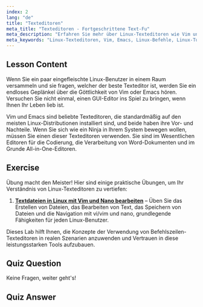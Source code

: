 ```yaml
---
index: 2
lang: "de"
title: "Texteditoren"
meta_title: "Texteditoren - Fortgeschrittene Text-Fu"
meta_description: "Erfahren Sie mehr über Linux-Texteditoren wie Vim und Emacs. Entdecken Sie deren Verwendung und Bedeutung für die Systemnavigation. Beginnen Sie Ihre Reise mit Linux-Texteditoren!"
meta_keywords: "Linux-Texteditoren, Vim, Emacs, Linux-Befehle, Linux-Tutorial, Linux für Anfänger, Linux-Anleitung"
---
```


## Lesson Content

Wenn Sie ein paar eingefleischte Linux-Benutzer in einem Raum versammeln und sie fragen, welcher der beste Texteditor ist, werden Sie ein endloses Geplänkel über die Göttlichkeit von Vim oder Emacs hören. Versuchen Sie nicht einmal, einen GUI-Editor ins Spiel zu bringen, wenn Ihnen Ihr Leben lieb ist.

Vim und Emacs sind beliebte Texteditoren, die standardmäßig auf den meisten Linux-Distributionen installiert sind, und beide haben ihre Vor- und Nachteile. Wenn Sie sich wie ein Ninja in Ihrem System bewegen wollen, müssen Sie einen dieser Texteditoren verwenden. Sie sind im Wesentlichen Editoren für die Codierung, die Verarbeitung von Word-Dokumenten und im Grunde All-in-One-Editoren.

## Exercise

Übung macht den Meister! Hier sind einige praktische Übungen, um Ihr Verständnis von Linux-Texteditoren zu vertiefen:

1. **[Textdateien in Linux mit Vim und Nano bearbeiten](https://labex.io/de/labs/comptia-edit-text-files-in-linux-with-vim-and-nano-591076)** – Üben Sie das Erstellen von Dateien, das Bearbeiten von Text, das Speichern von Dateien und die Navigation mit vi/vim und nano, grundlegende Fähigkeiten für jeden Linux-Benutzer.

Dieses Lab hilft Ihnen, die Konzepte der Verwendung von Befehlszeilen-Texteditoren in realen Szenarien anzuwenden und Vertrauen in diese leistungsstarken Tools aufzubauen.

## Quiz Question

Keine Fragen, weiter geht's!

## Quiz Answer
